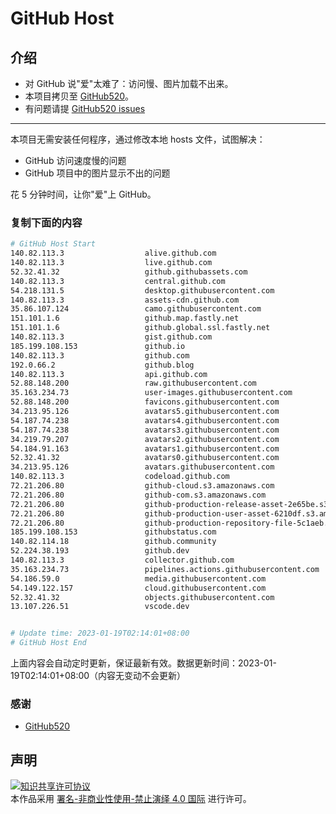 # GitHub Host
## 介绍
- 对 GitHub 说"爱"太难了：访问慢、图片加载不出来。
- 本项目拷贝至 [GitHub520](https://github.com/521xueweihan/GitHub520)。
- 有问题请提 [GitHub520 issues](https://github.com/521xueweihan/GitHub520/issues/new)

---

本项目无需安装任何程序，通过修改本地 hosts 文件，试图解决：
- GitHub 访问速度慢的问题
- GitHub 项目中的图片显示不出的问题

花 5 分钟时间，让你"爱"上 GitHub。

### 复制下面的内容
```bash
# GitHub Host Start
140.82.113.3                  alive.github.com
140.82.113.3                  live.github.com
52.32.41.32                   github.githubassets.com
140.82.113.3                  central.github.com
54.218.131.5                  desktop.githubusercontent.com
140.82.113.3                  assets-cdn.github.com
35.86.107.124                 camo.githubusercontent.com
151.101.1.6                   github.map.fastly.net
151.101.1.6                   github.global.ssl.fastly.net
140.82.113.3                  gist.github.com
185.199.108.153               github.io
140.82.113.3                  github.com
192.0.66.2                    github.blog
140.82.113.3                  api.github.com
52.88.148.200                 raw.githubusercontent.com
35.163.234.73                 user-images.githubusercontent.com
52.88.148.200                 favicons.githubusercontent.com
34.213.95.126                 avatars5.githubusercontent.com
54.187.74.238                 avatars4.githubusercontent.com
54.187.74.238                 avatars3.githubusercontent.com
34.219.79.207                 avatars2.githubusercontent.com
54.184.91.163                 avatars1.githubusercontent.com
52.32.41.32                   avatars0.githubusercontent.com
34.213.95.126                 avatars.githubusercontent.com
140.82.113.3                  codeload.github.com
72.21.206.80                  github-cloud.s3.amazonaws.com
72.21.206.80                  github-com.s3.amazonaws.com
72.21.206.80                  github-production-release-asset-2e65be.s3.amazonaws.com
72.21.206.80                  github-production-user-asset-6210df.s3.amazonaws.com
72.21.206.80                  github-production-repository-file-5c1aeb.s3.amazonaws.com
185.199.108.153               githubstatus.com
140.82.114.18                 github.community
52.224.38.193                 github.dev
140.82.113.3                  collector.github.com
35.163.234.73                 pipelines.actions.githubusercontent.com
54.186.59.0                   media.githubusercontent.com
54.149.122.157                cloud.githubusercontent.com
52.32.41.32                   objects.githubusercontent.com
13.107.226.51                 vscode.dev


# Update time: 2023-01-19T02:14:01+08:00
# GitHub Host End

```
上面内容会自动定时更新，保证最新有效。数据更新时间：2023-01-19T02:14:01+08:00（内容无变动不会更新）

### 感谢

- [GitHub520](https://github.com/521xueweihan/GitHub520)

## 声明
<a rel="license" href="https://creativecommons.org/licenses/by-nc-nd/4.0/deed.zh"><img alt="知识共享许可协议" style="border-width: 0" src="https://licensebuttons.net/l/by-nc-nd/4.0/88x31.png"></a><br>本作品采用 <a rel="license" href="https://creativecommons.org/licenses/by-nc-nd/4.0/deed.zh">署名-非商业性使用-禁止演绎 4.0 国际</a> 进行许可。